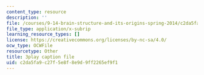 ```yaml
---
content_type: resource
description: ''
file: /courses/9-14-brain-structure-and-its-origins-spring-2014/c2da5fa9c27f5e8f8e9d9ff2265ef9f1_555122.vtt
file_type: application/x-subrip
learning_resource_types: []
license: https://creativecommons.org/licenses/by-nc-sa/4.0/
ocw_type: OCWFile
resourcetype: Other
title: 3play caption file
uid: c2da5fa9-c27f-5e8f-8e9d-9ff2265ef9f1
---
```


